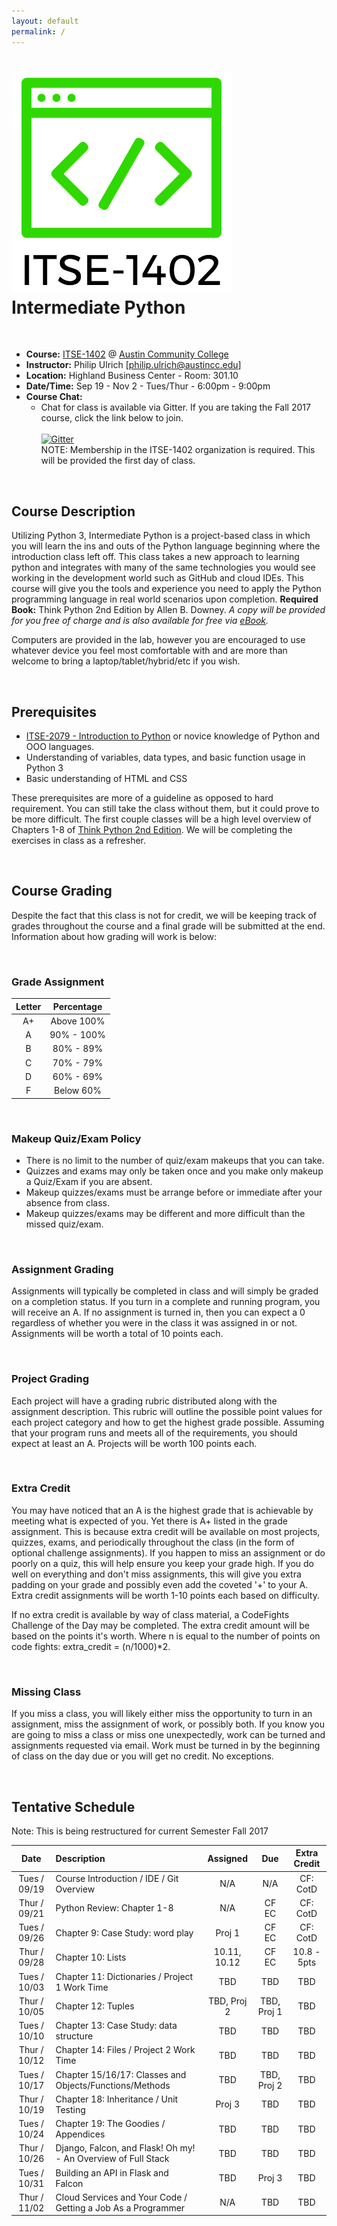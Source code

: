 ```yaml
---
layout: default
permalink: /
---
```


# <img src="assets/logo.png" alt="class logo" class="logo"/> **Intermediate Python**

<br />

* **Course:** [ITSE-1402](http://continue.austincc.edu/schedule/courses?name=Intermediate%20Python) @ [Austin Community College](http://continue.austincc.edu/)
* **Instructor:** Philip Ulrich [[philip.ulrich@austincc.edu](mailto:philip.ulrich@austincc.edu)]
* **Location:** Highland Business Center - Room: 301.10
* **Date/Time:** Sep 19 - Nov 2 - Tues/Thur - 6:00pm - 9:00pm
* **Course Chat:**
    * Chat for class is available via Gitter. If you are taking the Fall 2017 course, click the link below to join.<br />  
    [![Gitter](https://badges.gitter.im/Join%20Chat.svg)](https://gitter.im/ITSE-1402/fall-2017)<br />
    NOTE: Membership in the ITSE-1402 organization is required. This will be provided the first day of class.

<br />

## <i class="fa fa-pencil"></i> Course Description
Utilizing Python 3, Intermediate Python is a project-based class in which you will learn the ins and outs of the Python language beginning where the introduction class left off. This class takes a new approach to learning python and integrates with many of the same technologies you would see working in the development world such as GitHub and cloud IDEs. This course will give you the tools and experience you need to apply the Python programming language in real world scenarios upon completion.
**Required Book:** Think Python 2nd Edition by Allen B. Downey. 
*A copy will be provided for you free of charge and is also available for free via [eBook](http://greenteapress.com/thinkpython2/thinkpython2.pdf).*

Computers are provided in the lab, however you are encouraged to use whatever device you feel most comfortable with and are more than welcome to bring a laptop/tablet/hybrid/etc if you wish.

<br />

## <i class="fa fa-vcard"></i> Prerequisites

* [ITSE-2079 - Introduction to Python](http://continue.austincc.edu/schedule/courses?name=Introduction%20to%20Python) or novice knowledge of Python and OOO languages. 
* Understanding of variables, data types, and basic function usage in Python 3
* Basic understanding of HTML and CSS

These prerequisites are more of a guideline as opposed to hard requirement. You can still take the class without them, but it could prove to be more difficult. The first couple classes will be a high level overview of Chapters 1-8 of [Think Python 2nd Edition](http://greenteapress.com/thinkpython2/thinkpython2.pdf). We will be completing the exercises in class as a refresher.  

<br />

## <i class="fa fa-font"></i> Course Grading
Despite the fact that this class is not for credit, we will be keeping track of grades throughout the course and a final grade will be submitted at the end. Information about how grading will work is below:

<br />

### **Grade Assignment**

| Letter | Percentage |
| :----: | :--------: |
| A+     | Above 100% |
| A      | 90% - 100% |
| B      | 80% - 89%  |
| C      | 70% - 79%  |
| D      | 60% - 69%  |
| F      | Below 60%  |

<br />

### **Makeup Quiz/Exam Policy**
- There is no limit to the number of quiz/exam makeups that you can take.
- Quizzes and exams may only be taken once and you make only makeup a Quiz/Exam if you are absent.
- Makeup quizzes/exams must be arrange before or immediate after your absence from class.
- Makeup quizzes/exams may be different and more difficult than the missed quiz/exam.

<br />

### **Assignment Grading**
Assignments will typically be completed in class and will simply be graded on a completion status. If you turn in a complete and running program, you will receive an A. If no assignment is turned in, then you can expect a 0 regardless of whether you were in the class it was assigned in or not. Assignments will be worth a total of 10 points each.

<br />

### **Project Grading**
Each project will have a grading rubric distributed along with the assignment description. This rubric will outline the possible point values for each project category and how to get the highest grade possible. Assuming that your program runs and meets all of the requirements, you should expect at least an A. Projects will be worth 100 points each.

<br />

### **Extra Credit**
You may have noticed that an A is the highest grade that is achievable by meeting what is expected of you. Yet there is A+ listed in the grade assignment. This is because extra credit will be available on most projects, quizzes, exams, and periodically throughout the class (in the form of optional challenge assignments). If you happen to miss an assignment or do poorly on a quiz, this will help ensure you keep your grade high. If you do well on everything and don't miss assignments, this will give you extra padding on your grade and possibly even add the coveted '+' to your A. Extra credit assignments will be worth 1-10 points each based on difficulty.  

If no extra credit is available by way of class material, a CodeFights Challenge of the Day may be completed. The extra credit amount will be based on the points it's worth. Where n is equal to the number of points on code fights: extra_credit = (n/1000)*2. 

<br />

### **Missing Class**
If you miss a class, you will likely either miss the opportunity to turn in an assignment, miss the assignment of work, or possibly both. If you know you are going to miss a class or miss one unexpectedly, work can be turned and assignments requested via email. Work must be turned in by the beginning of class on the day due or you will get no credit. No exceptions. 

<br />

## <i class="fa fa-calendar"></i> Tentative Schedule

Note: This is being restructured for current Semester Fall 2017

|     Date     | Description                                                     | Assigned                           | Due                            | Extra Credit       |
| :----------: | :-------------------------------------------------------------- | :--------------------------------: | :----------------------------: | :----------------: |
| Tues / 09/19 | Course Introduction / IDE / Git Overview                        | N/A                                | N/A                            | CF: CotD           |  
| Thur / 09/21 | Python Review: Chapter 1-8                                      | N/A                                | CF EC                          | CF: CotD           |
| Tues / 09/26 | Chapter 9: Case Study: word play                                | Proj 1                             | CF EC                          | CF: CotD           |
| Thur / 09/28 | Chapter 10: Lists                                               | 10.11, 10.12                       | CF EC                          | 10.8 - 5pts        | 
| Tues / 10/03 | Chapter 11: Dictionaries / Project 1 Work Time                  | TBD                                | TBD                            | TBD                |
| Thur / 10/05 | Chapter 12: Tuples                                              | TBD, Proj 2                        | TBD, Proj 1                    | TBD                |
| Tues / 10/10 | Chapter 13: Case Study: data structure                          | TBD                                | TBD                            | TBD                | 
| Thur / 10/12 | Chapter 14: Files / Project 2 Work Time                         | TBD                                | TBD                            | TBD                |
| Tues / 10/17 | Chapter 15/16/17: Classes and Objects/Functions/Methods         | TBD                                | TBD, Proj 2                    | TBD                | 
| Thur / 10/19 | Chapter 18: Inheritance / Unit Testing                          | Proj 3                             | TBD                            | TBD                |
| Tues / 10/24 | Chapter 19: The Goodies / Appendices                            | TBD                                | TBD                            | TBD                |
| Thur / 10/26 | Django, Falcon, and Flask! Oh my! - An Overview of Full Stack   | TBD                                | TBD                            | TBD                |
| Tues / 10/31 | Building an API in Flask and Falcon                             | TBD                                | Proj 3                         | TBD                |
| Thur / 11/02 | Cloud Services and Your Code /  Getting a Job As a Programmer   | N/A                                | TBD                            | TBD                |

<br /><br /><br /><br /><br />
